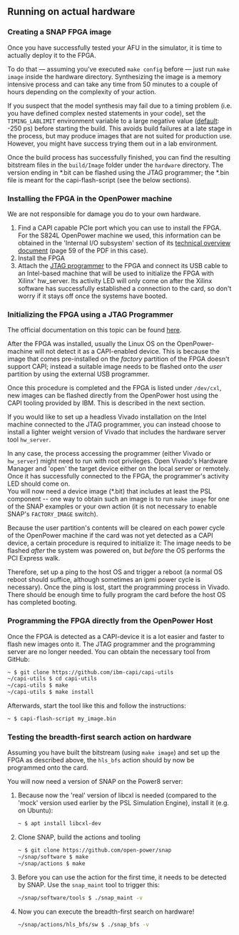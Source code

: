 ## Running on actual hardware

### Creating a SNAP FPGA image

Once you have successfully tested your AFU in the simulator, it is time to actually deploy it to the FPGA.

To do that &mdash; assuming you've executed `make config` before &mdash; just run `make image` inside the hardware directory. Synthesizing the image is a memory intensive process and can take any time from 50 minutes to a couple of hours depending on the complexity of your action.

<div class="brainbox"><span>
If you suspect that the model synthesis may fail due to a timing problem (i.e. you have defined complex nested statements in your code), set the <code>TIMING_LABLIMIT</code> environment variable to a large negative value (<a href="https://github.com/open-power/snap/blob/master/hardware/setup/snap_build.tcl#L29">default</a>: -250 ps) before starting the build. This avoids build failures at a late stage in the process, but may produce images that are not suited for production use. However, you might have success trying them out in a lab environment.
</span></div>

Once the build process has successfully finished, you can find the resulting bitstream files in the `build/Image` folder under the `hardware` directory. The version ending in \*.bit can be flashed using the JTAG programmer; the \*.bin file is meant for the capi-flash-script \(see the below sections\).

### Installing the FPGA in the OpenPower machine

We are not responsible for damage you do to your own hardware.

1. Find a CAPI capable PCIe port which you can use to install the FPGA. For the S824L OpenPower machine we used, this information can be obtained in the 'Internal I/O subsystem' section of its [technical overview document](http://www.redbooks.ibm.com/redpapers/pdfs/redp5139.pdf) \(page 59 of the PDF in this case\).
2. Install the FPGA
3. Attach the [JTAG programmer](https://www.xilinx.com/products/boards-and-kits/hw-usb-ii-g.html) to the FPGA and connect its USB cable to an Intel-based machine that will be used to initialize the FPGA with Xilinx' hw\_server. Its activity LED will only come on after the Xilinx software has successfully established a connection to the card, so don't worry if it stays off once the systems have booted.

### Initializing the FPGA using a JTAG Programmer

The official documentation on this topic can be found [here](https://github.com/open-power/snap/blob/master/hardware/doc/Bitstream_flashing.md).

After the FPGA was installed, usually the Linux OS on the OpenPower-machine will not detect it as a CAPI-enabled device. This is because the image that comes pre-installed on the _factory_ partition of the FPGA doesn't support CAPI; instead a suitable image needs to be flashed onto the _user_ partition by using the external USB programmer.

<div class="brainbox"><span>
Once this procedure is completed and the FPGA is listed under <code>/dev/cxl</code>, new images can be flashed directly from the OpenPower host using the CAPI tooling provided by IBM. This is described in the next section.
</span></div>

If you would like to set up a headless Vivado installation on the Intel machine connected to the JTAG programmer, you can instead choose to install a lighter weight version of Vivado that includes the hardware server tool `hw_server`.

In any case, the process accessing the programmer \(either Vivado or `hw_server`\) might need to run with root privileges. Open Vivado's Hardware Manager and 'open' the target device either on the local server or remotely. Once it has successfully connected to the FPGA, the programmer's activity LED should come on.  
You will now need a device image \(\*.bit\) that includes at least the PSL component -- one way to obtain such an image is to run `make image` for one of the SNAP examples or your own action \(it is not necessary to enable SNAP's `FACTORY_IMAGE` switch\).

Because the user partition's contents will be cleared on each power cycle of the OpenPower machine if the card was not yet detected as a CAPI device, a certain procedure is required to initialize it: The image needs to be flashed _after_ the system was powered on, but _before_ the OS performs the PCI Express walk.

Therefore, set up a ping to the host OS and trigger a reboot \(a normal OS reboot should suffice, although sometimes an ipmi power cycle is necessary\). Once the ping is lost, start the programming process in Vivado. There should be enough time to fully program the card before the host OS has completed booting.

### Programming the FPGA directly from the OpenPower Host

Once the FPGA is detected as a CAPI-device it is a lot easier and faster to flash new images onto it. The JTAG programmer and the programming server are no longer needed. You can obtain the necessary tool from GitHub:

```bash
~ $ git clone https://github.com/ibm-capi/capi-utils
~/capi-utils $ cd capi-utils
~/capi-utils $ make
~/capi-utils $ make install
```

Afterwards, start the tool like this and follow the instructions:

```bash
~ $ capi-flash-script my_image.bin
```

### Testing the breadth-first search action on hardware

Assuming you have built the bitstream \(using `make image`\) and set up the FPGA as described above, the `hls_bfs` action should by now be programmed onto the card.

You will now need a version of SNAP on the Power8 server:

1. Because now the 'real' version of libcxl is needed \(compared to the 'mock' version used earlier by the PSL Simulation Engine\), install it \(e.g. on Ubuntu\):

   ```bash
   ~ $ apt install libcxl-dev
   ```

2. Clone SNAP, build the actions and tooling
   
   ```bash
   ~ $ git clone https://github.com/open-power/snap
   ~/snap/software $ make
   ~/snap/actions $ make
   ```

3. Before you can use the action for the first time, it needs to be detected by SNAP. Use the `snap_maint` tool to trigger this:

   ```bash
   ~/snap/software/tools $ ./snap_maint -v
   ```

4. Now you can execute the breadth-first search on hardware!

   ```bash
   ~/snap/actions/hls_bfs/sw $ ./snap_bfs -v
   ```




